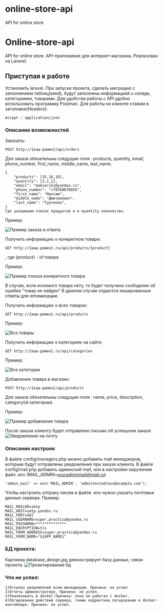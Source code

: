 # online-store-api
 API for online store


 # Online-store-api
 
API for online store. API-приложение для интернет-магазина.
Реализован на Laravel.


## Приступая к работе

Установить laravel.
При запуске проекта, сделать миграцию с заполнением таблиц(seed), будут заполнены информацией о складе, категориями, товарами.
Для удобства работы с API удобно использовать программу Postman.
Для работы на клиенте ставим в заголовке(Headers): 

    Accept : application/json

### Описание возможностей

Заказать:

    POST http://{ваш-домен}/api/orders

Для заказа обязательны следущие поля : products, quantity, email, phone_number, first_name, middle_name, last_name.

    {
        "products": [15,16,19],
        "quantity": [2,1,1],
        "email": "maksarik1@yandex.ru",
        "phone_number": "+78768670055",
        "first_name": "Максим",
        "middle_name": "Дмитриевич",
        "last_name": "Турченко",
    } 
    Где указываем список продуктов и в quantity количество.

Пример:

![Пример заказа и ответа](img_for_readme/order_example.jpg)    


Получить информацию о конкретном товаре:

    GET http://{ваш-домен}.ru/api/products/{product} 

, где  {product} - id товара

Пример:

![Пример показа конкретного товара](img_for_readme/exampleshowproduct.jpg)   

В случае, если искомого товара нету, то будет получено сообщение об ошибке "товар не найден"
В данном случае отдаются кешированные ответы для оптимизации.

Получить информацию о всех товарах:

    GET http://{ваш-домен}.ru/api/products 

Пример:

![Все товары](img_for_readme/exampleshowproducts.jpg)   


Получить информацию о категориях на сайте:

    GET http://{ваш-домен}.ru/api/categories 

Пример:

![Все категории](img_for_readme/exampleshowcategories.jpg)



Добавление товара в магазин:

    POST http://{ваш-домен}/api/products

Для заказа обязательны следущие поля : name, price, description, category(id категории). 

Пример:

![Пример добавления товара](img_for_readme/exampleaddproduct.jpg)   



После заказа клиенту будет отправлено письмо об успешном заказе
![Уведомление на почту](img_for_readme/examplenotification.jpg)   

### Описание настроек

В файле config/managers.php можно добавить mail менеджеров, которым будут отправлены уведомления при заказе клиента.
В файле config/mail.php добавить админский mail, или в настройке окружения файл .env (MAIL_ADMIN=youradminmail@mail.ru)

    'admin_mail' => env('MAIL_ADMIN', 'admintestadress@example.com'),

Чтобы настроить отпраку писем в файле .env нужно указать почтовые данные сервера.
Пример:

    MAIL_MAILER=smtp
    MAIL_HOST=smtp.yandex.ru
    MAIL_PORT=587
    MAIL_USERNAME=super.practica@yandex.ru
    MAIL_PASSWORD=**************
    MAIL_ENCRYPTION=tls
    MAIL_FROM_ADDRESS=super.practica@yandex.ru
    MAIL_FROM_NAME="${APP_NAME}"

### БД проекта:
 
Картинка database_design.jpg  демонстрирует базу данных, связи проекта.
![Проектирование бд](database_design.jpg)   
  
### Что не успел:
```
1)Отсылка уведомлений всем менеджерам. Причина: не успел
2)Отчеты администратору. Причина: не успел.
3)Реализовать в docker.Причина: пока не работал с docker.
4)Логирование действий сервера, также корректное логирование в docker-контейнере. Причина: не успел.
```   






